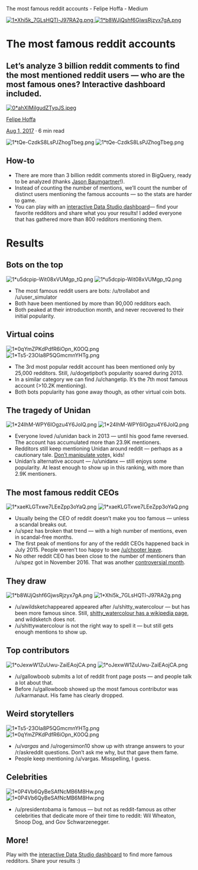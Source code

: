 The most famous reddit accounts - Felipe Hoffa - Medium

[  ![1*Xhi5k_7GLsHQTl-J97RA2g.png](../_resources/c0142ae64d10c1696c866781ee345d34.png) ![1*b8WJjQshf6GjwsRjzyx7gA.png](../_resources/72f626d6c0fcbd2a6b6e79b19ad171a4.png)](https://datastudio.google.com/open/0ByGAKP3QmCjLVUc4b2laRzNRQ1U)

# The most famous reddit accounts

## Let’s analyze 3 billion reddit comments to find the most mentioned reddit users — who are the most famous ones? Interactive dashboard included.

[![0*ahXIMiIgudZTyqJS.jpeg](../_resources/44b4d082641e9d4f4a850d37c2f8b155.jpg)](https://medium.com/@hoffa?source=post_page-----c9958b5bc376----------------------)

[Felipe Hoffa](https://medium.com/@hoffa?source=post_page-----c9958b5bc376----------------------)

[Aug 1, 2017](https://medium.com/@hoffa/the-most-famous-reddit-accounts-c9958b5bc376?source=post_page-----c9958b5bc376----------------------) · 6 min read

![1*tQe-CzdkS8LsPJZhogTbeg.png](../_resources/c8c7812174cac85c72d942ad9ba17365.png)
![1*tQe-CzdkS8LsPJZhogTbeg.png](../_resources/fdd9ff598607797fb014b27cb60e2364.png)

## How-to

- There are more than 3 billion reddit comments stored in BigQuery, ready to be analyzed (thanks [Jason Baumgartner](https://medium.com/u/3a16fa97630d?source=post_page-----c9958b5bc376----------------------)!).
- Instead of counting the number of mentions, we’ll count the number of distinct users mentioning the famous accounts — so the stats are harder to game.
- You can play with an [interactive Data Studio dashboard](https://datastudio.google.com/org/aLzLLuH1QJC-2sBBmo7qdw/reporting/0ByGAKP3QmCjLVUc4b2laRzNRQ1U/page/RFtG)— find your favorite redditors and share what you your results! I added everyone that has gathered more than 800 redditors mentioning them.

# Results

## Bots on the top

![1*u5dcpip-Wit08xVUMgp_tQ.png](../_resources/e6e11c5c63219220de44a560153e29ab.png)
![1*u5dcpip-Wit08xVUMgp_tQ.png](../_resources/863739cd17a45e8f5281d95fd7404c5b.png)

- The most famous reddit users are bots: /u/trollabot and /u/user_simulator
- Both have been mentioned by more than 90,000 redditors each.
- Both peaked at their introduction month, and never recovered to their initial popularity.

## Virtual coins

![1*0qYmZPKdPdfR6iOpn_K0OQ.png](../_resources/1a6dbebe6b3a22c4f23a38a21874202a.png)
![1*Ts5-23OIa8P5QGmcmnYHTg.png](../_resources/7c10cb6ead7fcbd0fe6a38be1913e9fd.png)

- The 3rd most popular reddit account has been mentioned only by 25,000 redditors. Still, /u/dogetipbot’s popularity soared during 2013.
- In a similar category we can find /u/changetip. It’s the 7th most famous account (>10.2K mentioning).
- Both bots popularity has gone away though, as other virtual coin bots.

## The tragedy of Unidan

![1*24IhM-WPY6IOgzu4Y6JolQ.png](../_resources/fa4bdf6912348e2ec0d8556a8569d399.png)
![1*24IhM-WPY6IOgzu4Y6JolQ.png](../_resources/01b2fec635b3ba46abff3e1c7837e1ee.png)

- Everyone loved /u/unidan back in 2013 — until his good fame reversed. The account has accumulated more than 23.9K mentioners.
- Redditors still keep mentioning Unidan around reddit — perhaps as a cautionary tale. [Don’t manipulate vote](https://en.wikipedia.org/wiki/Unidan)s, kids!
- Unidan’s alternative account — /u/unidanx — still enjoys some popularity. At least enough to show up in this ranking, with more than 2.9K mentioners.

## The most famous reddit CEOs

![1*xaeKLGTxwe7LEeZpp3oYaQ.png](../_resources/2ffae435f0c72b642cbfb71484cec0b3.png)
![1*xaeKLGTxwe7LEeZpp3oYaQ.png](../_resources/dc0c9f5788cd0c3b70c7798af5c1d266.png)

- Usually being the CEO of reddit doesn’t make you too famous — unless a scandal breaks out.
- /u/spez has broken that trend — with a high number of mentions, even in scandal-free months.
- The first peak of mentions for any of the reddit CEOs happened back in July 2015. People weren’t too happy to see [/u/chooter leave](http://www.mediaite.com/online/reddit-fired-moderator-victoria-taylor-and-all-hell-broke-loose/).
- No other reddit CEO has been close to the number of mentioners than /u/spez got in November 2016. That was another [controversial month](https://www.reddit.com/r/announcements/comments/5frg1n/tifu_by_editing_some_comments_and_creating_an/).

## They draw

![1*b8WJjQshf6GjwsRjzyx7gA.png](../_resources/a6dc5c123ac538182a5e008d6dba8099.png)
![1*Xhi5k_7GLsHQTl-J97RA2g.png](../_resources/485c06a20e17cdfe91ca257207813d9d.png)

- /u/awildsketchappeared appeared after /u/shitty_watercolour — but has been more famous since. Still, [shitty_watercolour has a wikipedia page](https://en.wikipedia.org/wiki/Hector_Janse_van_Rensburg), and wildsketch does not.
- /u/shittywatercolour is not the right way to spell it — but still gets enough mentions to show up.

## Top contributors

![1*oJexwW1ZuUwu-ZaiEAojCA.png](../_resources/66f5692a59b285addd5602529e7894e6.png)
![1*oJexwW1ZuUwu-ZaiEAojCA.png](../_resources/d99cfc50a089de586281819cb2c94b03.png)

- /u/gallowboob submits a lot of reddit front page posts — and people talk a lot about that.
- Before /u/gallowboob showed up the most famous contributor was /u/karmanaut. His fame has clearly dropped.

## Weird storytellers

![1*Ts5-23OIa8P5QGmcmnYHTg.png](../_resources/0ba4d2c976c4b93db6b714921d4cc38e.png)
![1*0qYmZPKdPdfR6iOpn_K0OQ.png](../_resources/2163750893b5a54ab2d19fd84b1433c2.png)

- /u/_vargas_ and /u/rogersimon10 show up with strange answers to your /r/askreddit questions. Don’t ask me why, but that gave them fame.
- People keep mentioning /u/vargas. Misspelling, I guess.

## Celebrities

![1*0P4Vb6QyBeSAfNcMB6M8Hw.png](../_resources/c85e59a175d240340793f6fe8f710799.png)
![1*0P4Vb6QyBeSAfNcMB6M8Hw.png](../_resources/949d731f7dd954db9f44cc26223e1031.png)

- /u/presidentobama is famous — but not as reddit-famous as other celebrities that dedicate more of their time to reddit: Wil Wheaton, Snoop Dog, and Gov Schwarzenegger.

## More!

Play with the [interactive Data Studio dashboard](https://datastudio.google.com/org/aLzLLuH1QJC-2sBBmo7qdw/reporting/0ByGAKP3QmCjLVUc4b2laRzNRQ1U/page/RFtG/edit) to find more famous redditors. Share your results :)